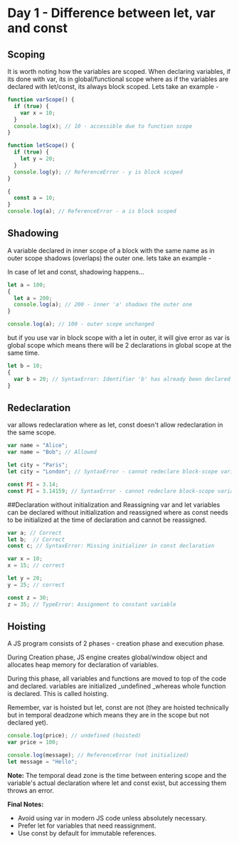 # Day 1 - Difference between let, var and const

## Scoping

It is worth noting how the variables are scoped. When declaring variables, if its done with var, its in global/functional scope where as if the variables are declared with let/const, its always block scoped. Lets take an example -

```javascript
function varScope() {
  if (true) {
    var x = 10;
  }
  console.log(x); // 10 - accessible due to function scope
}

function letScope() {
  if (true) {
    let y = 20;
  }
  console.log(y); // ReferenceError - y is block scoped
}

{
  const a = 10;
}
console.log(a); // ReferenceError - a is block scoped
```

## Shadowing

A variable declared in inner scope of a block with the same name as in outer scope shadows (overlaps) the outer one. lets take an example -

In case of let and const, shadowing happens...

```javascript
let a = 100;
{
  let a = 200;
  console.log(a); // 200 - inner 'a' shadows the outer one
}

console.log(a); // 100 - outer scope unchanged
```

but if you use var in block scope with a let in outer, it will give error as var is global scope which means there will be 2 declarations in global scope at the same time.

```javascript
let b = 10;
{
  var b = 20; // SyntaxError: Identifier 'b' has already been declared
}
```

## Redeclaration

var allows redeclaration where as let, const doesn't allow redeclaration in the same scope.

```javascript
var name = "Alice";
var name = "Bob"; // Allowed

let city = "Paris";
let city = "London"; // SyntaxError - cannot redeclare block-scope variable

const PI = 3.14;
const PI = 3.14159; // SyntaxError - cannot redeclare block-scope variable
```

##Declaration without initialization and Reassigning
var and let variables can be declared without initialization and reassigned where as const needs to be initialized at the time of declaration and cannot be reassigned.

```javascript
var a; // Correct
let b;  // Correct
const c; // SyntaxError: Missing initializer in const declaration
```

```javascript
var x = 10;
x = 15; // correct

let y = 20;
y = 25; // correct

const z = 30;
z = 35; // TypeError: Assignment to constant variable
```

## Hoisting

A JS program consists of 2 phases - creation phase and execution phase.

During Creation phase, JS engine creates global/window object and allocates heap memory for declaration of variables.

During this phase, all variables and functions are moved to top of the code and declared. variables are initialized \_undefined \_whereas whole function is declared. This is called hoisting.

Remember, var is hoisted but let, const are not (they are hoisted technically but in temporal deadzone which means they are in the scope but not declared yet).

```javascript
console.log(price); // undefined (hoisted)
var price = 100;
```

```javascript
console.log(message); // ReferenceError (not initialized)
let message = "Hello";
```

**Note:** The temporal dead zone is the time between entering scope and the variable's actual declaration where let and const exist, but accessing them throws an error.

**Final Notes:**

- Avoid using var in modern JS code unless absolutely necessary.
- Prefer let for variables that need reassignment.
- Use const by default for immutable references.
